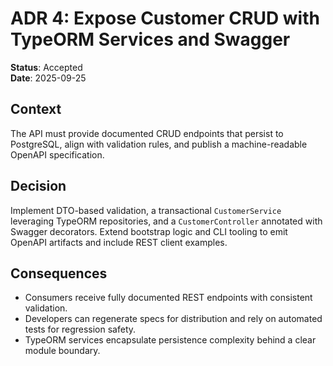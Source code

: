 # ADR 4: Expose Customer CRUD with TypeORM Services and Swagger

**Status**: Accepted  
**Date**: 2025-09-25

## Context
The API must provide documented CRUD endpoints that persist to PostgreSQL, align with validation
rules, and publish a machine-readable OpenAPI specification.

## Decision
Implement DTO-based validation, a transactional `CustomerService` leveraging TypeORM repositories,
and a `CustomerController` annotated with Swagger decorators. Extend bootstrap logic and CLI tooling
to emit OpenAPI artifacts and include REST client examples.

## Consequences
- Consumers receive fully documented REST endpoints with consistent validation.
- Developers can regenerate specs for distribution and rely on automated tests for regression safety.
- TypeORM services encapsulate persistence complexity behind a clear module boundary.
